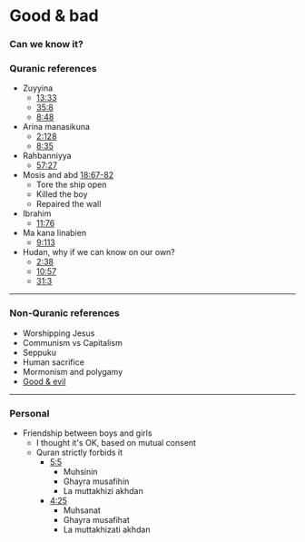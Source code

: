# Good & bad

### Can we know it?

### Quranic references

- Zuyyina
    - [13:33](https://quran.com/13/33)
    - [35:8](https://quran.com/35/8)
    - [8:48](https://quran.com/8/48)
- Arina manasikuna
    - [2:128](https://quran.com/2/128)
    - [8:35](https://quran.com/8/35)
- Rahbanniyya
    - [57:27](https://quran.com/57/27)
- Mosis and abd [18:67-82](https://quran.com/18/67-82)
    - Tore the ship open
    - Killed the boy
    - Repaired the wall
- Ibrahim
    - [11:76](https://quran.com/11/76)
- Ma kana linabien
    - [9:113](https://quran.com/9/113)
- Hudan, why if we can know on our own?
    - [2:38](https://quran.com/2/38)
    - [10:57](https://quran.com/10/57)
    - [31:3](https://quran.com/31/3)

--- 

### Non-Quranic references

- Worshipping Jesus
- Communism vs Capitalism
- Seppuku
- Human sacrifice
- Mormonism and polygamy
- [Good & evil](https://en.wikipedia.org/wiki/Good_and_evil)

---

### Personal

- Friendship between boys and girls
    - I thought it's OK, based on mutual consent
    - Quran strictly forbids it
        - [5:5](https://quran.com/5/5)
            - Muhsinin
            - Ghayra musafihin
            - La muttakhizi akhdan
        - [4:25](https://quran.com/4/25)
            - Muhsanat
            - Ghayra musafihat
            - La muttakhizati akhdan